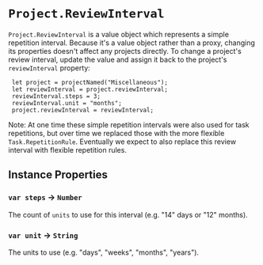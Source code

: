 # `Project.ReviewInterval`

`Project.ReviewInterval` is a value object which represents a simple repetition interval. Because it's a value object rather than a proxy, changing its properties doesn't affect any projects directly. To change a project's review interval, update the value and assign it back to the project's `reviewInterval` property:
    
    
     let project = projectNamed("Miscellaneous");
     let reviewInterval = project.reviewInterval;
     reviewInterval.steps = 3;
     reviewInterval.unit = "months";
     project.reviewInterval = reviewInterval;
    

Note: At one time these simple repetition intervals were also used for task repetitions, but over time we replaced those with the more flexible `Task.RepetitionRule`. Eventually we expect to also replace this review interval with flexible repetition rules.   
  


## Instance Properties

### `var steps` → `Number`

The count of `units` to use for this interval (e.g. "14" days or "12" months).   
  


### `var unit` → `String`

The units to use (e.g. "days", "weeks", "months", "years").   
  

